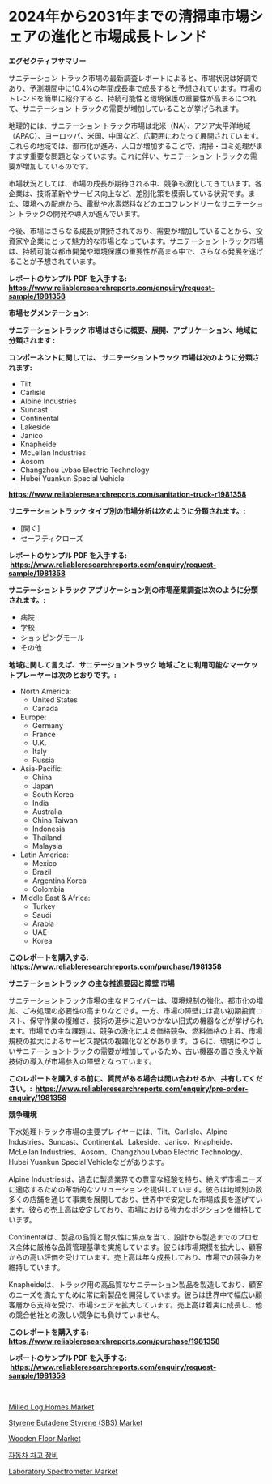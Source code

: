 <p><h1>2024年から2031年までの清掃車市場シェアの進化と市場成長トレンド</h1></p><p><strong>エグゼクティブサマリー</strong></p>
<p><p>サニテーション トラック市場の最新調査レポートによると、市場状況は好調であり、予測期間中に10.4%の年間成長率で成長すると予想されています。市場のトレンドを簡単に紹介すると、持続可能性と環境保護の重要性が高まるにつれて、サニテーション トラックの需要が増加していることが挙げられます。</p><p>地理的には、サニテーション トラック市場は北米（NA）、アジア太平洋地域（APAC）、ヨーロッパ、米国、中国など、広範囲にわたって展開されています。これらの地域では、都市化が進み、人口が増加することで、清掃・ゴミ処理がますます重要な問題となっています。これに伴い、サニテーション トラックの需要が増加しているのです。</p><p>市場状況としては、市場の成長が期待される中、競争も激化してきています。各企業は、技術革新やサービス向上など、差別化策を模索している状況です。また、環境への配慮から、電動や水素燃料などのエコフレンドリーなサニテーション トラックの開発や導入が進んでいます。</p><p>今後、市場はさらなる成長が期待されており、需要が増加していることから、投資家や企業にとって魅力的な市場となっています。サニテーション トラック市場は、持続可能な都市開発や環境保護の重要性が高まる中で、さらなる発展を遂げることが予想されています。</p></p>
<p><strong>レポートのサンプル PDF を入手する: <a href="https://www.reliableresearchreports.com/enquiry/request-sample/1981358">https://www.reliableresearchreports.com/enquiry/request-sample/1981358</a></strong></p>
<p><strong>市場セグメンテーション:</strong></p>
<p><strong> サニテーショントラック 市場はさらに概要、展開、アプリケーション、地域に分類されます :</strong></p>
<p><strong>コンポーネントに関しては、 サニテーショントラック 市場は次のように分類されます: &nbsp;</strong></p>
<p><ul><li>Tilt</li><li>Carlisle</li><li>Alpine Industries</li><li>Suncast</li><li>Continental</li><li>Lakeside</li><li>Janico</li><li>Knapheide</li><li>McLellan Industries</li><li>Aosom</li><li>Changzhou Lvbao Electric Technology</li><li>Hubei Yuankun Special Vehicle</li></ul></p>
<p><strong><a href="https://www.reliableresearchreports.com/sanitation-truck-r1981358">https://www.reliableresearchreports.com/sanitation-truck-r1981358</a></strong></p>
<p><strong> サニテーショントラック タイプ別の市場分析は次のように分類されます。:</strong></p>
<p><ul><li>[開く]</li><li>セーフティクローズ</li></ul></p>
<p><strong>レポートのサンプル PDF を入手する: &nbsp;<a href="https://www.reliableresearchreports.com/enquiry/request-sample/1981358">https://www.reliableresearchreports.com/enquiry/request-sample/1981358</a></strong></p>
<p><strong> サニテーショントラック アプリケーション別の市場産業調査は次のように分類されます。:</strong></p>
<p><ul><li>病院</li><li>学校</li><li>ショッピングモール</li><li>その他</li></ul></p>
<p><strong>地域に関して言えば、サニテーショントラック 地域ごとに利用可能なマーケットプレーヤーは次のとおりです。:</strong></p>
<p><ul>
    <li>
        North America:
        <ul>
            <li>United States</li>
            <li>Canada</li>
        </ul>
    </li>
    <li>
        Europe:
        <ul>
            <li>Germany</li>
            <li>France</li>
            <li>U.K.</li>
            <li>Italy</li>
            <li>Russia</li>
        </ul>
    </li>
    <li>
        Asia-Pacific:
        <ul>
            <li>China</li>
            <li>Japan</li>
            <li>South Korea</li>
            <li>India</li>
            <li>Australia</li>
            <li>China Taiwan</li>
            <li>Indonesia</li>
            <li>Thailand</li>
            <li>Malaysia</li>
        </ul>
    </li>
    <li>
        Latin America:
        <ul>
            <li>Mexico</li>
            <li>Brazil</li>
            <li>Argentina Korea</li>
            <li>Colombia</li>
        </ul>
    </li>
    <li>
        Middle East & Africa:
        <ul>
            <li>Turkey</li>
            <li>Saudi</li>
            <li>Arabia</li>
            <li>UAE</li>
            <li>Korea</li>
        </ul>
    </li>
    </ul></p>
<p><strong>このレポートを購入する: &nbsp;<a href="https://www.reliableresearchreports.com/purchase/1981358">https://www.reliableresearchreports.com/purchase/1981358</a></strong></p>
<p><strong>サニテーショントラック の主な推進要因と障壁 市場</strong></p>
<p><p>サニテーショントラック市場の主なドライバーは、環境規制の強化、都市化の増加、ごみ処理の必要性の高まりなどです。一方、市場の障壁には高い初期投資コスト、保守作業の複雑さ、技術の進歩に追いつかない旧式の機器などが挙げられます。市場での主な課題は、競争の激化による価格競争、燃料価格の上昇、市場規模の拡大によるサービス提供の複雑化などがあります。さらに、環境にやさしいサニテーショントラックの需要が増加しているため、古い機器の置き換えや新技術の導入が市場参入の障壁となっています。</p></p>
<p><strong>このレポートを購入する前に、質問がある場合は問い合わせるか、共有してください。:&nbsp; <a href="https://www.reliableresearchreports.com/enquiry/pre-order-enquiry/1981358">https://www.reliableresearchreports.com/enquiry/pre-order-enquiry/1981358</a></strong></p>
<p><strong>競争環境</strong></p>
<p><p>下水処理トラック市場の主要プレイヤーには、Tilt、Carlisle、Alpine Industries、Suncast、Continental、Lakeside、Janico、Knapheide、McLellan Industries、Aosom、Changzhou Lvbao Electric Technology、Hubei Yuankun Special Vehicleなどがあります。</p><p>Alpine Industriesは、過去に製造業界での豊富な経験を持ち、絶えず市場ニーズに適応するための革新的なソリューションを提供しています。彼らは地域別の数多くの店舗を通じて事業を展開しており、世界中で安定した市場成長を遂げています。彼らの売上高は安定しており、市場における強力なポジションを維持しています。</p><p>Continentalは、製品の品質と耐久性に焦点を当て、設計から製造までのプロセス全体に厳格な品質管理基準を実施しています。彼らは市場規模を拡大し、顧客からの高い評価を受けています。売上高は年々成長しており、市場での競争力を維持しています。</p><p>Knapheideは、トラック用の高品質なサニテーション製品を製造しており、顧客のニーズを満たすために常に新製品を開発しています。彼らは世界中で幅広い顧客層から支持を受け、市場シェアを拡大しています。売上高は着実に成長し、他の競合他社との激しい競争にも負けていません。</p></p>
<p><strong>このレポートを購入する: &nbsp; <a href="https://www.reliableresearchreports.com/purchase/1981358">https://www.reliableresearchreports.com/purchase/1981358</a></strong></p>
<p><strong>レポートのサンプル PDF を入手する: &nbsp;<a href="https://www.reliableresearchreports.com/enquiry/request-sample/1981358">https://www.reliableresearchreports.com/enquiry/request-sample/1981358</a></strong><strong></strong></p>
<p>&nbsp;</p>
<p><p><a href="https://www.linkedin.com/pulse/milled-log-homes-market-exploring-share-trends-future-growth-zdzdf">Milled Log Homes Market</a></p><p><a href="https://iodized-pantydraco-05c.notion.site/Styrene-Butadene-Styrene-SBS-Market-Trends-and-Market-Analysis-forecasted-for-period-2024-2031-203c2100407448c5a026c6190757e2f3">Styrene Butadene Styrene (SBS) Market</a></p><p><a href="https://github.com/prosalinda88/Market-Research-Report-List-4/blob/main/wooden-floor-market.md">Wooden Floor Market</a></p><p><a href="https://github.com/vsoq0zknh59/Market-Research-Report-List-2/blob/main/554451249101.md">자동차 차고 장비</a></p><p><a href="https://www.linkedin.com/pulse/laboratory-spectrometer-market-share-evolution-growth-trends-dktyf">Laboratory Spectrometer Market</a></p></p>